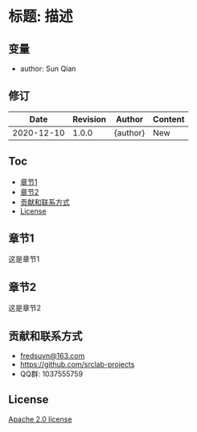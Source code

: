 # 标题: 描述

## 变量

* author: Sun Qian

## 修订

|Date|Revision|Author|Content|
|---|---|---|---|
|2020-12-10|1.0.0|{author}|New|

## Toc

- [章节1](#section1)
- [章节2](#Section2)
- [贡献和联系方式](#contact)
- [License](#lecense)

## <a id="section1"/>章节1

这是章节1

## <a id="section2"/>章节2

这是章节2

## <a id="contact"/>贡献和联系方式

* fredsuvn@163.com
* https://github.com/srclab-projects
* QQ群: 1037555759

## <a id="license"/>License

[Apache 2.0 license](https://www.apache.org/licenses/LICENSE-2.0.html)